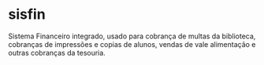 sisfin
======

Sistema Financeiro integrado, usado para cobrança de multas da biblioteca, cobranças de impressões e copias de alunos, vendas de vale alimentação e outras cobranças da tesouria.